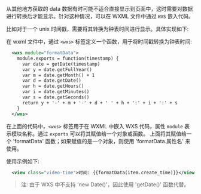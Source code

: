 
从其他地方获取的 data 数据有时可能不适合直接显示到页面中，这时需要对数据进行转换后才能显示。针对这种情况，可以在 WXML 文件中通过 `WXS` 嵌入代码。

比如对于一个 unix 时间戳，需要将其转换为钟表时间进行显示。具体实现如下:

在 wxml 文件中，通过 `<wxs>` 标签定义一个函数，用于将时间戳转换为钟表时间:
```xml
  <wxs module="formatData">
    module.exports = function(timestamp) {
      var date = getDate(timestamp)
      var y = date.getFullYear()
      var m = date.getMonth() + 1
      var d = date.getDate()
      var h = date.getHours()
      var i = date.getMinutes()
      var s = date.getSeconds()
      return y + '-' + m + '-' + d + ' ' + h + ':' + i + ':' + s
    }
  </wxs>
```
在上面的代码中，`<wxs>` 标签用于在 WXML 中嵌入 WXS 代码，属性 `module` 表示模块名称。通过 `exports` 可以将其赋值给一个对象或函数。 上面将其赋值给一个 'formatData' 函数；如果赋值的是一个对象，则使用 'formatData.属性名' 来使用。

使用示例如下:
```xml
  <view class="video-time">时间: {{formatData(item.create_time)}}</view>
```

> 注: 由于 WXS 中不支持 'new Date()'，因此使用 'getDate()' 函数代替。
